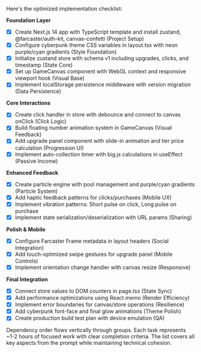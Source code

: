 Here's the optimized implementation checklist:

**Foundation Layer**
- [x] Create Next.js 14 app with TypeScript template and install zustand, @farcaster/auth-kit, canvas-confetti (Project Setup)
- [x] Configure cyberpunk theme CSS variables in layout.tsx with neon purple/cyan gradients (Style Foundation)
- [x] Initialize zustand store with schema v1 including upgrades, clicks, and timestamp (State Core)
- [x] Set up GameCanvas component with WebGL context and responsive viewport hook (Visual Base)
- [x] Implement localStorage persistence middleware with version migration (Data Persistence)

**Core Interactions**
- [x] Create click handler in store with debounce and connect to canvas onClick (Click Logic)
- [x] Build floating number animation system in GameCanvas (Visual Feedback)
- [x] Add upgrade panel component with slide-in animation and tier price calculation (Progression UI)
- [x] Implement auto-collection timer with big.js calculations in useEffect (Passive Income)

**Enhanced Feedback**
- [x] Create particle engine with pool management and purple/cyan gradients (Particle System)
- [x] Add haptic feedback patterns for clicks/purchases (Mobile UX)
- [x] Implement vibration patterns: Short pulse on click, Long pulse on purchase
- [x] Implement state serialization/deserialization with URL params (Sharing)

**Polish & Mobile**
- [x] Configure Farcaster Frame metadata in layout headers (Social Integration)
- [x] Add touch-optimized swipe gestures for upgrade panel (Mobile Controls)
- [x] Implement orientation change handler with canvas resize (Responsive)

**Final Integration**
- [x] Connect store values to DOM counters in page.tsx (State Sync)
- [x] Add performance optimizations using React.memo (Render Efficiency)
- [x] Implement error boundaries for canvas/store operations (Resilience)
- [x] Add cyberpunk font-face and final glow animations (Theme Polish)
- [x] Create production build test plan with device emulation (QA)

Dependency order flows vertically through groups. Each task represents ~1-2 hours of focused work with clear completion criteria. The list covers all key aspects from the prompt while maintaining technical cohesion.
